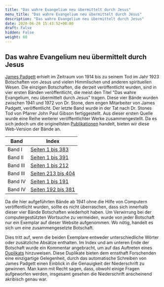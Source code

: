 ```yaml
---
title: "Das wahre Evangelium neu übermittelt durch Jesus"
menu_title: "Das wahre Evangelium neu übermittelt durch Jesus"
description: "Das wahre Evangelium neu übermittelt durch Jesus"
date: 2020-06-28 15:43:52+00:00
draft: False
hidden: False
weight: 60
---
```

## Das wahre Evangelium neu übermittelt durch Jesus

[James Padgett](https://new-birth.net/mediumship/james-padgett-medium/) erhielt im Zeitraum von 1914 bis zu seinem Tod im Jahr 1923 Botschaften von Jesus und vielen Himmlischen und anderen spirituellen Wesen. Die einzigen Botschaften, die derzeit veröffentlicht wurden, sind in vier ersten Bänden veröffentlicht, die meist den Titel "Das wahre Evangelium, neu übermittelt durch Jesus" tragen. Diese vier Bände wurden zwischen 1941 und 1972 von Dr. Stone, dem engen Mitarbeiter von James Padgett, veröffentlicht. Der letzte Band wurde in der Tat nach Dr. Stones Tod von Pfarrer John Paul Gibson fertiggestellt. Aus dieser ersten Quelle wurde eine Reihe weiterer veröffentlichter Werke zusammengestellt. Da es sich jedoch um die originellsten [Publikationen](https://new-birth.net/other-stuff/books-we-love/books-on-the-messages-received-by-james-padgett/#oop/) handelt, bieten wir diese Web-Version der Bände an.

**Band** | **Index**
---|---
Band I | [Seiten 1 bis 383](/padgett-botschaften/das-wahre-evangelium-neu-uebermittelt-durch-jesus/band-1-seiten-1-383/)
Band II | [Seiten 1 bis 391](/padgett-botschaften/das-wahre-evangelium-neu-uebermittelt-durch-jesus/band-2-seiten-1-391/)
Band III | [Seiten 1 bis 212](/padgett-botschaften/das-wahre-evangelium-neu-uebermittelt-durch-jesus/band-3-seiten-1-212/)
Band III | [Seiten 213 bis 404](/padgett-botschaften/das-wahre-evangelium-neu-uebermittelt-durch-jesus/band-3-seiten-213-404/)
Band IV | [Seiten 1 bis 191](/padgett-botschaften/das-wahre-evangelium-neu-uebermittelt-durch-jesus/band-4-seiten-1-191/)
Band IV | [Seiten 192 bis 381](/padgett-botschaften/das-wahre-evangelium-neu-uebermittelt-durch-jesus/band-4-seiten-192-381/)

Da die hier aufgeführten Bände ab 1941 ohne die Hilfe von Computern veröffentlicht wurden, sollte es nicht überraschen, dass sich innerhalb dieser vier Bände Botschaften wiederholt haben. Um Verwirrung bei der computergestützten Wortsuche zu vermeiden, wurde von jeder Botschaft nur ein Exemplar auf dieser Website aufgenommen. Wo nötig, handelt es sich um eine zusammengesetzte Botschaft.

Dies tritt auf, wenn die beiden Exemplare entweder unterschiedliche Wörter oder zusätzliche Absätze enthalten. Im Index und am unteren Ende der Botschaft wurde ein Kommentar angebracht, um auf das Auftreten eines [Duplikats](https://new-birth.net/padgetts-messages/duplicates-of-the-messages/) hinzuweisen. Diese Duplikate bieten dem ernsthaft Forschenden eine einzigartige Gelegenheit, durch das automatische Schreiben von James Padgett einen Einblick in die Genauigkeit der Niederschrift zu gewinnen. Man kann mit Recht sagen, dass, obwohl einige Fragen aufgeworfen werden, insgesamt gesehen die Niederschrift anscheinend akribisch genau war.
